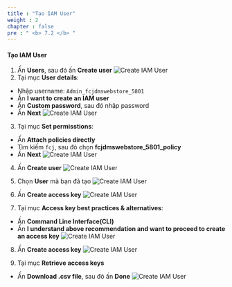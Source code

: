 ```yaml
---
title : "Tạo IAM User"
weight : 2
chapter : false
pre : " <b> 7.2 </b> "
---
```


#### Tạo IAM User
1. Ấn **Users**, sau đó ấn **Create user**
![Create IAM User](/API-Gateway-Security-and-Rate-Limiting/images/7.configiam/004-configiam.png)
2. Tại mục **User details**:
 + Nhập username: `Admin_fcjdmswebstore_5801`
 + Ấn **I want to create an IAM user**
 + Ấn **Custom password**, sau đó nhập password 
 + Ấn **Next**
![Create IAM User](/API-Gateway-Security-and-Rate-Limiting/images/7.configiam/005-configiam.png)

3. Tại mục **Set permisstions**:
 + Ấn **Attach policies directly**
 + Tìm kiếm `fcj`, sau đó chọn **fcjdmswebstore_5801_policy**
 + Ấn **Next**
![Create IAM User](/API-Gateway-Security-and-Rate-Limiting/images/7.configiam/006-configiam.png)
4. Ấn **Create user**
![Create IAM User](/API-Gateway-Security-and-Rate-Limiting/images/7.configiam/007-configiam.png)
5. Chọn **User** mà bạn đã tạo
![Create IAM User](/API-Gateway-Security-and-Rate-Limiting/images/7.configiam/008-configiam.png)
6. Ấn **Create access key**
![Create IAM User](/API-Gateway-Security-and-Rate-Limiting/images/7.configiam/009-configiam.png)

7. Tại mục **Access key best practices & alternatives**:
 + Ấn **Command Line Interface(CLI)**
 + Ấn **I understand above recommendation and want to proceed to create an access key**
![Create IAM User](/API-Gateway-Security-and-Rate-Limiting/images/7.configiam/010-configiam.png)

8. Ấn **Create access key**
![Create IAM User](/API-Gateway-Security-and-Rate-Limiting/images/7.configiam/011-configiam.png)

9. Tại mục **Retrieve access keys** 
 + Ấn **Download .csv file**, sau đó ấn **Done**
![Create IAM User](/API-Gateway-Security-and-Rate-Limiting/images/7.configiam/012-configiam.png)



 